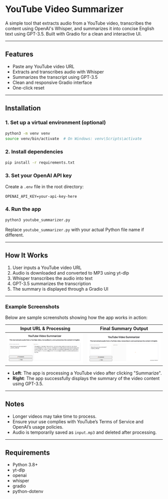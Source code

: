 # YouTube Video Summarizer

A simple tool that extracts audio from a YouTube video, transcribes the content using OpenAI's Whisper, and summarizes it into concise English text using GPT-3.5. Built with Gradio for a clean and interactive UI.

---

## Features

- Paste any YouTube video URL  
- Extracts and transcribes audio with Whisper  
- Summarizes the transcript using GPT-3.5  
- Clean and responsive Gradio interface  
- One-click reset  

---

## Installation

### 1. Set up a virtual environment (optional)

```bash
python3 -m venv venv
source venv/bin/activate  # On Windows: venv\Scripts\activate
```

### 2. Install dependencies

```bash
pip install -r requirements.txt
```

### 3. Set your OpenAI API key

Create a `.env` file in the root directory:

```
OPENAI_API_KEY=your-api-key-here
```

### 4. Run the app

```bash
python3 youtube_summarizer.py
```

Replace `youtube_summarizer.py` with your actual Python file name if different.

---

## How It Works

1. User inputs a YouTube video URL  
2. Audio is downloaded and converted to MP3 using yt-dlp  
3. Whisper transcribes the audio into text  
4. GPT-3.5 summarizes the transcription  
5. The summary is displayed through a Gradio UI  

---

### Example Screenshots

Below are sample screenshots showing how the app works in action:

| Input URL & Processing | Final Summary Output |
|------------------------|----------------------|
| ![Processing](ex2.png) | ![Result](ex1.png) |

- **Left**: The app is processing a YouTube video after clicking "Summarize".
- **Right**: The app successfully displays the summary of the video content using GPT-3.5.

---

## Notes

- Longer videos may take time to process.  
- Ensure your use complies with YouTube’s Terms of Service and OpenAI’s usage policies.  
- Audio is temporarily saved as `input.mp3` and deleted after processing.  

---

## Requirements

- Python 3.8+  
- yt-dlp  
- openai  
- whisper  
- gradio  
- python-dotenv  
